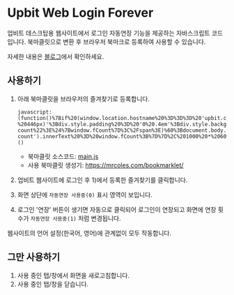 # Upbit Web Login Forever
업비트 데스크탑용 웹사이트에서 로그인 자동연장 기능을 제공하는 자바스크립트 코드입니다.
북마클릿으로 변환 후 브라우저 북마크로 등록하여 사용할 수 있습니다.

자세한 내용은 [블로그](http://localhost:8000/blog/upbit-web-login-forever-bookmarklet/)에서 확인하세요.

## 사용하기

1. 아래 북마클릿을 브라우저의 즐겨찾기로 등록합니다.
    ```
    javascript:(function()%7Bif%20(window.location.hostname%20%3D%3D%3D%20'upbit.com'%20%26%26%20!window.fInterval)%20%7Bwindow.fCount%20%3D%200%3Bconst%20div%20%3D%20document.createElement('div')%3Bdiv.style.zIndex%20%3D%20'1000'%3Bdiv.style.position%20%3D%20'fixed'%3Bdiv.style.top%20%3D%20'0'%3Bdiv.style.right%20%3D%20'calc(50%25%20-%20446px)'%3Bdiv.style.padding%20%3D%20'0%20.4em'%3Bdiv.style.background%20%3D%20'yellow'%3Bdiv.style.color%20%3D%20'black'%3Bdiv.style.cursor%20%3D%20'help'%3Bdiv.title%20%3D%20'%EB%A1%9C%EA%B7%B8%EC%9D%B8%20%22%EC%97%B0%EC%9E%A5%22%20%EB%B2%84%ED%8A%BC%EC%9D%B4%20%EB%82%98%ED%83%80%EB%82%98%EB%A9%B4%20%EC%9E%90%EB%8F%99%EC%9C%BC%EB%A1%9C%20%ED%81%B4%EB%A6%AD%ED%95%A0%20%EA%B1%B0%EC%97%90%EC%9A%94.%20%EA%B7%B8%EB%A7%8C%20%EC%82%AC%EC%9A%A9%ED%95%98%EB%A0%A4%EB%A9%B4%20%ED%8E%98%EC%9D%B4%EC%A7%80%EB%A5%BC%20%EC%83%88%EB%A1%9C%EA%B3%A0%EC%B9%A8%20%ED%95%98%EC%84%B8%EC%9A%94'%3Bdiv.innerHTML%20%3D%20%60%F0%9F%91%BB%20%EC%9E%90%EB%8F%99%EC%97%B0%EC%9E%A5%20%EC%82%AC%EC%9A%A9%EC%A4%91(%3Cspan%20id%3D%22extend-count%22%3E%24%7Bwindow.fCount%7D%3C%2Fspan%3E)%60%3Bdocument.body.prepend(div)%3Bwindow.fInterval%20%3D%20setInterval(()%20%3D%3E%20%7Bconst%20target%20%3D%20document.evaluate('%2F%2Fa%5Btext()%3D%22%EC%97%B0%EC%9E%A5%22%20or%20text()%3D%22Extend%22%5D'%2C%20document).iterateNext()%3Bif%20(target)%20%7Btarget.click()%3Bwindow.fCount%2B%2B%3Bdocument.getElementById('extend-count').innerText%20%3D%20window.fCount%3B%7D%7D%2C%201000%20*%2060%20*%2010)%3B%7D%7D)()
    ```
    * 북마클릿 소스코드: [main.js](main.js)
    * 사용 북마클릿 생성기: https://mrcoles.com/bookmarklet/

2. 업비트 웹사이트에 로그인 후 1)에서 등록한 즐겨찾기를 클릭합니다.
3. 화면 상단에 `자동연장 사용중(0)` 표시 영역이 보입니다.
4. 로그인 '연장' 버튼이 생기면 자동으로 클릭되어 로그인이 연장되고 화면에 연장 횟수가 `자동연장 사용중(1)` 처럼 변경됩니다.

웹사이트의 언어 설정(한국어, 영어)에 관계없이 모두 작동합니다. 

## 그만 사용하기

1. 사용 중인 탭/창에서 화면을 새로고침합니다.
2. 사용 중인 탭/창을 닫습니다.
